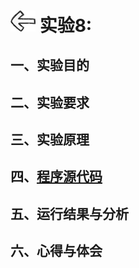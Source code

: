 # [<img style="width:40px;transform:rotate(180deg);" src="../../../assets/image/back.jpg"/>](../index.md) 实验8:

## 一、实验目的

## 二、实验要求

## 三、实验原理

## 四、[程序源代码](../../code/index.md)

## 五、运行结果与分析

## 六、心得与体会
